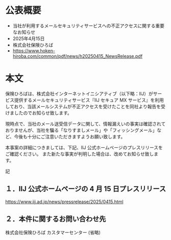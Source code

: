 # 公表概要
- 当社が利用するメールセキュリティサービスへの不正アクセスに関する重要なお知らせ
- 2025年4月15日
- 株式会社保険ひろば
- https://www.hoken-hiroba.com/common/pdf/news/h20250415_NewsRelease.pdf

# 本文
保険ひろばは、株式会社インターネットイニシアティブ（以下略：IIJ）がサービス提供するメールセキュリティサービス『IIJ セキュア MX サービス』を利用しており、当該メールシステムが不正アクセスを受けたことを同社より報告を受けましたのでお知らせ致します。

現時点で、当社のメール送受信データに関して、情報漏えいの事実は確認されておりませんが、当社を騙る「なりすましメール」や「フィッシングメール」など、今後も十分にご注意いただきますようお願い致します。

本事案の詳細につきましては、下記、IIJ 公式ホームページのプレスリリースをご確認ください。 また新たな事実が判明した場合は、改めてお知らせ致します。

記

## １．IIJ 公式ホームページの 4 月 15 日プレスリリース
https://www.iij.ad.jp/news/pressrelease/2025/0415.html

## ２．本件に関するお問い合わせ先
株式会社保険ひろば カスタマーセンター
(省略)
